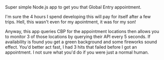 Super simple Node.js app to get you that Global Entry appointment.

I'm sure the 4 hours I spend developing this will pay for itself after a few trips.  Hell, this wasn't even for my apointment, it was for my son!  

Anyway, this app queries CBP for the appointment locations then allows you to monitor 3 of those locations by querying their API every 5 
seconds.  If availability is found you get a green background and some fireworks sound effect. You'd better act fast, I had 3 hits that failed before
I got an appointment.  I not sure what you'd do if you were just a normal human.
